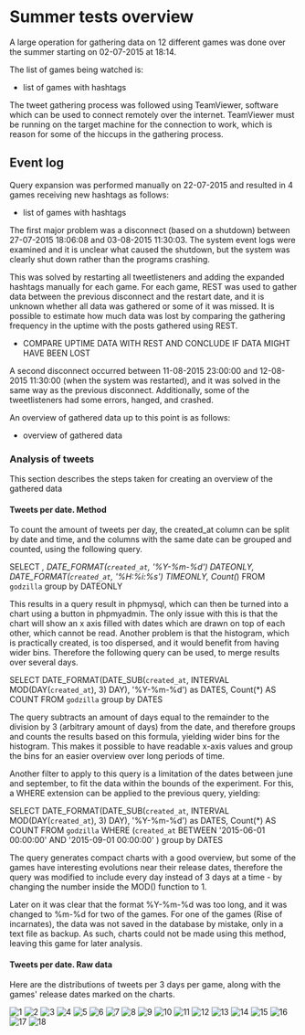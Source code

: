 Summer tests overview
====

A large operation for gathering data on 12 different games was done over the summer starting on 02-07-2015 at 18:14.

The list of games being watched is:
- list of games with hashtags

The tweet gathering process was followed using TeamViewer, software which can be used to connect remotely over the internet. TeamViewer must be running on the target machine for the connection to work, which is reason for some of the hiccups in the gathering process.

Event log
----

Query expansion was performed manually on 22-07-2015 and resulted in 4 games receiving new hashtags as follows:
- list of games with hashtags

The first major problem was a disconnect (based on a shutdown) between 27-07-2015 18:06:08 and 03-08-2015 11:30:03. The system event logs were examined and it is unclear what caused the shutdown, but the system was clearly shut down rather than the programs crashing.

This was solved by restarting all tweetlisteners and adding the expanded hashtags manually for each game. For each game, REST was used to gather data between the previous disconnect and the restart date, and it is unknown whether all data was gathered or some of it was missed. It is possible to estimate how much data was lost by comparing the gathering frequency in the uptime with the posts gathered using REST.

- COMPARE UPTIME DATA WITH REST AND CONCLUDE IF DATA MIGHT HAVE BEEN LOST

A second disconnect occurred between 11-08-2015 23:00:00 and 12-08-2015 11:30:00 (when the system was restarted), and it was solved in the same way as the previous disconnect. Additionally, some of the tweetlisteners had some errors, hanged, and crashed.

An overview of gathered data up to this point is as follows:

- overview of gathered data

### Analysis of tweets
This section describes the steps taken for creating an overview of the gathered data

#### Tweets per date. Method
To count the amount of tweets per day, the created_at column can be split by date and time, and the columns with the same date can be grouped and counted, using the following query. 

SELECT *, DATE_FORMAT(`created_at`, '%Y-%m-%d') DATEONLY, DATE_FORMAT(`created_at`, '%H:%i:%s') TIMEONLY, Count(*) FROM `godzilla` group by DATEONLY

This results in a query result in phpmysql, which can then be turned into a chart using a button in phpmyadmin. The only issue with this is that the chart will show an x axis filled with dates which are drawn on top of each other, which cannot be read. Another problem is that the histogram, which is practically created, is too dispersed, and it would benefit from having wider bins. Therefore the following query can be used, to merge results over several days.

SELECT DATE_FORMAT(DATE_SUB(`created_at`, INTERVAL MOD(DAY(`created_at`), 3) DAY), '%Y-%m-%d') as DATES, Count(*) AS COUNT FROM `godzilla` group by DATES

The query subtracts an amount of days equal to the remainder to the division by 3 (arbitrary amount of days) from the date, and therefore groups and counts the results based on this formula, yielding wider bins for the histogram. This makes it possible to have readable x-axis values and group the bins for an easier overview over long periods of time.

Another filter to apply to this query is a limitation of the dates between june and september, to fit the data within the bounds of the experiment. For this, a WHERE extension can be applied to the previous query, yielding:

SELECT DATE_FORMAT(DATE_SUB(`created_at`, INTERVAL MOD(DAY(`created_at`), 3) DAY), '%Y-%m-%d') as DATES, Count(*) AS COUNT FROM `godzilla` WHERE (`created_at` BETWEEN '2015-06-01 00:00:00' AND '2015-09-01 00:00:00' ) group by DATES

The query generates compact charts with a good overview, but some of the games have interesting evolutions near their release dates, therefore the query was modified to include every day instead of 3 days at a time - by changing the number inside the MOD() function to 1.

Later on it was clear that the format %Y-%m-%d was too long, and it was changed to %m-%d for two of the games. For one of the games (Rise of incarnates), the data was not saved in the database by mistake, only in a text file as backup. As such, charts could not be made using this method, leaving this game for later analysis.

#### Tweets per date. Raw data

Here are the distributions of tweets per 3 days per game, along with the games' release dates marked on the charts.

![1](https://github.com/horatiu665/tweetlistener/blob/newMaster/wiki/tests/tweethistograms/armikrog%2018%20aug.png)
![2](https://github.com/horatiu665/tweetlistener/blob/newMaster/wiki/tests/tweethistograms/eisenwald%202%20july%20detail.png)
![3](https://github.com/horatiu665/tweetlistener/blob/newMaster/wiki/tests/tweethistograms/eisenwald%202%20july.png)
![4](https://github.com/horatiu665/tweetlistener/blob/newMaster/wiki/tests/tweethistograms/everybody%20rapture%2011%20aug%20detail.png)
![5](https://github.com/horatiu665/tweetlistener/blob/newMaster/wiki/tests/tweethistograms/everybody%20rapture%2011%20aug.png)
![6](https://github.com/horatiu665/tweetlistener/blob/newMaster/wiki/tests/tweethistograms/formula%201%2010%20july%20detail.png)
![7](https://github.com/horatiu665/tweetlistener/blob/newMaster/wiki/tests/tweethistograms/formula%201%2010%20july.png)
![8](https://github.com/horatiu665/tweetlistener/blob/newMaster/wiki/tests/tweethistograms/godzilla%20detail.png)
![9](https://github.com/horatiu665/tweetlistener/blob/newMaster/wiki/tests/tweethistograms/godzilla.png)
![10](https://github.com/horatiu665/tweetlistener/blob/newMaster/wiki/tests/tweethistograms/kings%20quest%2028%20july%20detail.png)
![11](https://github.com/horatiu665/tweetlistener/blob/newMaster/wiki/tests/tweethistograms/kings%20quest%2028%20july.png)
![12](https://github.com/horatiu665/tweetlistener/blob/newMaster/wiki/tests/tweethistograms/madden16%2025%20aug.png)
![13](https://github.com/horatiu665/tweetlistener/blob/newMaster/wiki/tests/tweethistograms/paddington%203%20july%2011%20aug.png)
![14](https://github.com/horatiu665/tweetlistener/blob/newMaster/wiki/tests/tweethistograms/rory%20mcilroy%2014%20july%20detail.png)
![15](https://github.com/horatiu665/tweetlistener/blob/newMaster/wiki/tests/tweethistograms/rory%20mcilroy%2014%20july.png)
![16](https://github.com/horatiu665/tweetlistener/blob/newMaster/wiki/tests/tweethistograms/swindle%2028%20jul%20detail.png)
![17](https://github.com/horatiu665/tweetlistener/blob/newMaster/wiki/tests/tweethistograms/swindle%2028%20jul.png)
![18](https://github.com/horatiu665/tweetlistener/blob/newMaster/wiki/tests/tweethistograms/zombie%20vikings.png)
